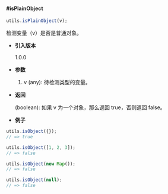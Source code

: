 #### #isPlainObject

```javascript
utils.isPlainObject(v);
```

检测变量（v）是否是普通对象。

- **引入版本**

    1.0.0

- **参数**

    1. v (any): 待检测类型的变量。

- **返回**

    (boolean): 如果 v 为一个对象，那么返回 true，否则返回 false。

- **例子**

```javascript
utils.isObject({});
// => true

utils.isObject([1, 2, 3]);
// => false

utils.isObject(new Map());
// => false

utils.isObject(null);
// => false
```
